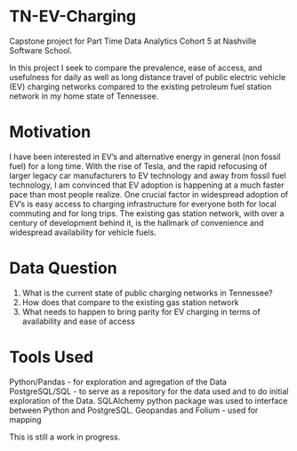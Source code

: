 # TN-EV-Charging

Capstone project for Part Time Data Analytics Cohort 5 at Nashville Software School.

In this project I seek to compare the prevalence, ease of access, and usefulness for daily as well as long distance travel of public electric vehicle (EV) charging networks compared to the existing petroleum fuel station network in my home state of Tennessee.

# Motivation

I have been interested in EV’s and alternative energy in general (non fossil fuel) for a long time. With the rise of Tesla, and the rapid refocusing of larger legacy car manufacturers to EV technology and away from fossil fuel technology, I am convinced that EV adoption is happening at a much faster pace than most people realize. One crucial factor in widespread adoption of EV’s is easy access to charging infrastructure for everyone both for local commuting and for long trips. The existing gas station network, with over a century of development behind it, is the hallmark of convenience and widespread availability for vehicle fuels.

# Data Question
1.	What is the current state of public charging networks in Tennessee?
2.	How does that compare to the existing gas station network
3.	What needs to happen to bring parity for EV charging in terms of availability and ease of access


# Tools Used

Python/Pandas - for exploration and agregation of the Data
PostgreSQL/SQL - to serve as a repository for the data used and to do initial exploration of the Data. SQLAlchemy python package was used to interface between Python and PostgreSQL.
Geopandas and Folium - used for mapping

This is still a work in progress.
